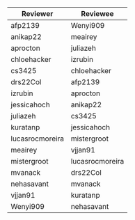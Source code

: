             

| Reviewer    | Reviewee             | 
| ---------   | --------             | 
| afp2139     | Wenyi909             | 
| anikap22	  | meairey              | 
| aprocton	  | juliazeh             |
| chloehacker | izrubin              |
| cs3425      |	chloehacker          |
| drs22Col    |	afp2139              |
| izrubin     |	aprocton             |
| jessicahoch | anikap22             |
| juliazeh    |	cs3425               |
| kuratanp    |	jessicahoch          |
| lucasrocmoreira  |	mistergroot  |
| meairey	  | vjjan91              |
| mistergroot |	lucasrocmoreira      |
| mvanack	  | drs22Col             |
| nehasavant  | mvanack              | 
| vjjan91     |	kuratanp             |
| Wenyi909    |	nehasavant           |

